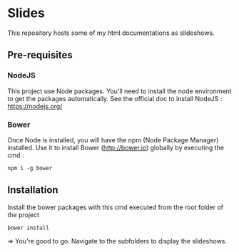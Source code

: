 # Slides
This repository hosts some of my html documentations as slideshows.

## Pre-requisites

### NodeJS
This project use Node packages. You'll need to install the node environment to get the packages automatically.
See the official doc to install NodeJS : https://nodejs.org/

### Bower
Once Node is installed, you will have the npm (Node Package Manager) installed.
Use it to install Bower (http://bower.io) globally by executing the cmd : 
```
npm i -g bower
```

## Installation
Install the bower packages with this cmd executed from the root folder of the project
```
bower install
```

=> You're good to go. Navigate to the subfolders to display the slideshows.

